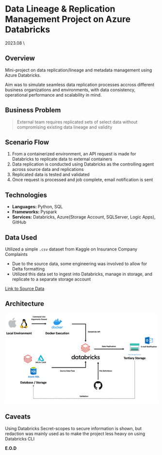 # Data Lineage & Replication Management Project on Azure Databricks

2023.08 \

## Overview
Mini-project on data replication/lineage and metadata management using Azure Databricks.

Aim was to simulate seamless data replication processes accross different business organizations and environments, 
with data consistency, operational performance and scalability in mind.

## Business Problem
> External team requires replicated sets of select data without compromising existing data lineage and validity

## Scenario Flow 
1. From a containerized environment, an API request is made for Databricks to replicate data to external containers
2. Data replication is conducted using Databricks as the controlling agent across source data and replications
3. Replicated data is tested and validated
4. Once request is processed and job complete, email notification is sent

## Technologies
- **Languages:** Python, SQL 
- **Frameworks:** Pyspark
- **Services:** Databricks, Azure(Storage Account, SQLServer, Logic Apps), GitHub

## Data Used
Utilized a simple `.csv` dataset from Kaggle on Insurance Company Complaints
- Due to the source data, some engineering was involved to allow for Delta formatting
- Utilized this data set to ingest into Databricks, manage in storage, and replicate to a separate storage account

[Link to Source Data](https://www.kaggle.com/datasets/adelanseur/insurance-company-complaints)

## Architecture
![Architecture Overview](images/architecture.png)

## Caveats
Using Databricks Secret-scopes to secure information is shown,
but redaction was mainly used as to make the project less heavy on using Databricks CLI

**E.O.D**